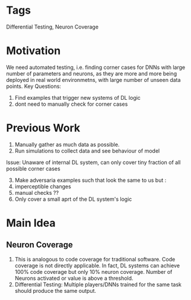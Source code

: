 # Tags
Differential Testing, Neuron Coverage
# Motivation

We need automated testing, i.e. finding corner cases for DNNs with large number of parameters and neurons, as they are more and more being deployed in real world environmetns, with large number 
of unseen data points. 
Key Questions:
1. Find examples that trigger new systems of DL logic 
2. dont need to manually check for corner cases 

# Previous Work
1. Manually gather as much data as possible. 
2. Run simulations to collect data and see behaviour of model

Issue: Unaware of internal DL system, can only cover tiny fraction of all possible corner cases

3. Make adversaria examples such that look the same to us but : 
  1. imperceptible changes 
  2. manual checks ??
  3. Only cover a small aprt of the DL system's logic 
  
  
# Main Idea 
## Neuron Coverage 
1. This is analogous to code coverage for traditional software. Code coverage is not directly applicable. In fact, DL systems can achieve 100% code coverage but only 10% 
neuron coverage. 
Number of Neurons activated or value is above a threshold. 
2. Differential Testing: Multiple players/DNNs trained for the same task should produce the same output.
